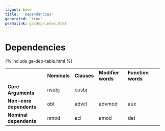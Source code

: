 ```yaml
---
layout: base
title:  'Dependencies'
generated: 'true'
permalink: ga/dep/index.html
---
```


# Dependencies

{% include ga-dep-table.html %}
<table>
<tr>
<td></td>
<td><strong>Nominals</strong></td>
<td><strong>Clauses</strong></td>
<td><strong>Modifier words</strong></td>
<td><strong>Function words</strong></td>

</tr>
<tr>
<td><strong>Core Arguments</strong></td>
<td>nsubj</td>
<td>cusbj</td>
</tr>
<tr>
<td><strong>Non-core dependents</strong></td>
<td>obl</td>
<td>advcl</td>
<td>advmod</td>
<td>aux</td>
<td></td>
</tr>
<td><strong>Nominal dependents</strong></td>
<td>nmod</td>
<td>acl</td>
<td>amod</td>
<td>det</td>
</table>
